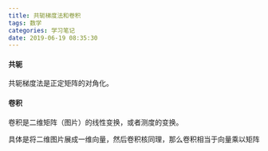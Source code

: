 ```yaml
---
title: 共轭梯度法和卷积
tags: 数学
categories: 学习笔记
date: 2019-06-19 08:35:30
---
```


<script type="text/x-mathjax-config">
  MathJax.Hub.Config({tex2jax: {inlineMath: [['$','$'], ['\\(','\\)']]}});
</script>
<script type="text/javascript" async
  src="https://wujilingfeng.top/MathJax/MathJax.js?config=TeX-AMS_CHTML">
</script>




<!--more-->

#### 共轭

共轭梯度法是正定矩阵的对角化。

#### 卷积

卷积是二维矩阵（图片）的线性变换，或者测度的变换。

具体是将二维图片展成一维向量，然后卷积核同理，那么卷积相当于向量乘以矩阵